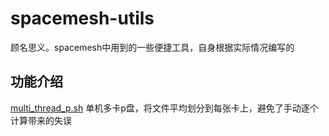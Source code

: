# spacemesh-utils
顾名思义。spacemesh中用到的一些便捷工具，自身根据实际情况编写的

## 功能介绍
[multi_thread_p.sh](./multi_thread_p.sh) 单机多卡p盘，将文件平均划分到每张卡上，避免了手动逐个计算带来的失误